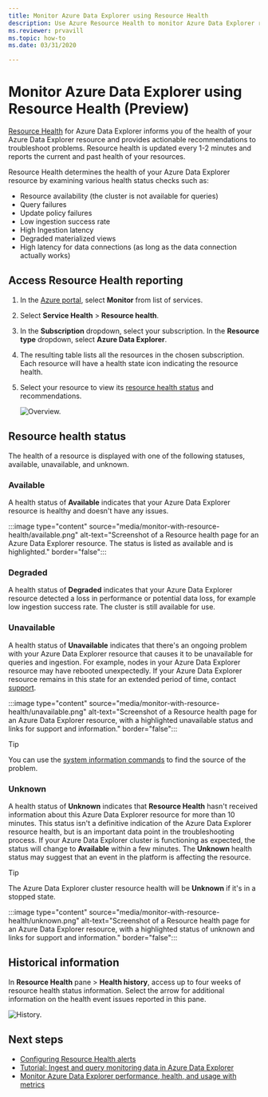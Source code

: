 ```yaml
---
title: Monitor Azure Data Explorer using Resource Health
description: Use Azure Resource Health to monitor Azure Data Explorer resources.
ms.reviewer: prvavill
ms.topic: how-to
ms.date: 03/31/2020

---
```

# Monitor Azure Data Explorer using Resource Health (Preview)

[Resource Health](/azure/service-health/resource-health-overview) for Azure Data Explorer informs you of the health of your Azure Data Explorer resource and provides actionable recommendations to troubleshoot problems. Resource health is updated every 1-2 minutes and reports the current and past health of your resources. 

Resource Health determines the health of your Azure Data Explorer resource by examining various health status checks such as:
* Resource availability (the cluster is not available for queries)
* Query failures
* Update policy failures
* Low ingestion success rate 
* High Ingestion latency
* Degraded materialized views  
* High latency for data connections (as long as the data connection actually works)


## Access Resource Health reporting

1. In the [Azure portal](https://portal.azure.com/), select **Monitor** from list of services.
1. Select **Service Health** > **Resource health**.
1. In the **Subscription** dropdown, select your subscription. In the **Resource type** dropdown, select **Azure Data Explorer**.
1. The resulting table lists all the resources in the chosen subscription. Each resource will have a health state icon indicating the resource health.
1. Select your resource to view its [resource health status](#resource-health-status) and recommendations.

    ![Overview.](media/monitor-with-resource-health/resource-health-overview.png)

## Resource health status

The health of a resource is displayed with one of the following statuses, available, unavailable, and unknown.

### Available

A health status of **Available** indicates that your Azure Data Explorer resource is healthy and doesn't have any issues.

:::image type="content" source="media/monitor-with-resource-health/available.png" alt-text="Screenshot of a Resource health page for an Azure Data Explorer resource. The status is listed as available and is highlighted." border="false":::

### Degraded

A health status of **Degraded** indicates that your Azure Data Explorer resource detected a loss in performance or potential data loss, for example low ingestion success rate. The cluster is still available for use.

### Unavailable

A health status of **Unavailable** indicates that there's an ongoing problem with your Azure Data Explorer resource that causes it to be unavailable for queries and ingestion. For example, nodes in your Azure Data Explorer resource may have rebooted unexpectedly. If your Azure Data Explorer resource remains in this state for an extended period of time, contact [support]().

:::image type="content" source="media/monitor-with-resource-health/unavailable.png" alt-text="Screenshot of a Resource health page for an Azure Data Explorer resource, with a highlighted unavailable status and links for support and information." border="false":::

> [!TIP]
> You can use the [system information commands](kusto/management/systeminfo.md) to find the source of the problem.

### Unknown

A health status of **Unknown** indicates that **Resource Health** hasn't received information about this Azure Data Explorer resource for more than 10 minutes. This status isn't a definitive indication of the Azure Data Explorer resource health, but is an important data point in the troubleshooting process. If your Azure Data Explorer cluster is functioning as expected, the status will change to **Available** within a few minutes. The **Unknown** health status may suggest that an event in the platform is affecting the resource. 

> [!TIP]
> The Azure Data Explorer cluster resource health will be **Unknown** if it's in a stopped state.

:::image type="content" source="media/monitor-with-resource-health/unknown.png" alt-text="Screenshot of a Resource health page for an Azure Data Explorer resource, with a highlighted status of unknown and links for support and information." border="false":::

## Historical information

In **Resource Health** pane > **Health history**, access up to four weeks of resource health status information. Select the arrow for additional information on the health event issues reported in this pane. 

![History.](media/monitor-with-resource-health/healthhistory.png)

## Next steps

* [Configuring Resource Health alerts](/azure/service-health/resource-health-alert-arm-template-guide)
* [Tutorial: Ingest and query monitoring data in Azure Data Explorer](ingest-data-no-code.md)
* [Monitor Azure Data Explorer performance, health, and usage with metrics](using-metrics.md)
